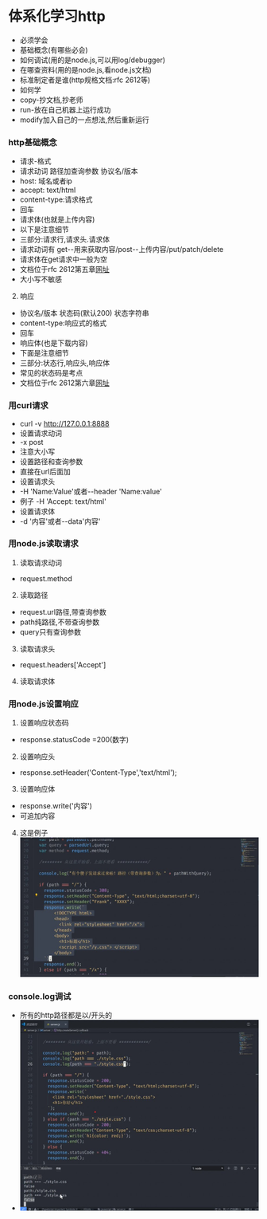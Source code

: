 # 体系化学习http
* 必须学会
* 基础概念(有哪些必会)
* 如何调试(用的是node.js,可以用log/debugger)
* 在哪查资料(用的是node.js,看node.js文档)
* 标准制定者是谁(http规格文档:rfc 2612等)
* 如何学
* copy-抄文档,抄老师
* run-放在自己机器上运行成功
* modify加入自己的一点想法,然后重新运行
### http基础概念
* 请求-格式
* 请求动词 路径加查询参数   协议名/版本
* host: 域名或者ip
* accept: text/html
* content-type:请求格式
* 回车
* 请求体(也就是上传内容)
* 以下是注意细节
* 三部分:请求行,请求头.请求体
* 请求动词有 get--用来获取内容/post--上传内容/put/patch/delete
* 请求体在get请求中一般为空
* 文档位于rfc 2612第五章[网址](https://www.w3.org/Protocols/rfc2616/rfc2616-sec5.html)
* 大小写不敏感

2. 响应
* 协议名/版本 状态码(默认200) 状态字符串
* content-type:响应式的格式
* 回车
* 响应体(也是下载内容)
* 下面是注意细节
* 三部分:状态行,响应头,响应体
* 常见的状态码是考点
* 文档位于rfc 2612第六章[网址](https://www.w3.org/Protocols/rfc2616/rfc2616-sec6.html)

### 用curl请求
* curl -v http://127.0.0.1:8888
* 设置请求动词
* -x post
* 注意大小写
* 设置路径和查询参数
* 直接在url后面加
* 设置请求头
* -H 'Name:Value'或者--header 
'Name:value'
* 例子 -H 'Accept: text/html'
* 设置请求体
* -d '内容'或者--data'内容'

### 用node.js读取请求
1. 读取请求动词
*  request.method
2. 读取路径
* request.url路径,带查询参数
* path纯路径,不带查询参数
* query只有查询参数
3. 读取请求头
* request.headers['Accept']
4. 读取请求体

### 用node.js设置响应
1. 设置响应状态码
* response.statusCode =200(数字)

2. 设置响应头
* response.setHeader('Content-Type','text/html');

3. 设置响应体
* response.write('内容')
* 可追加内容

4. 这是例子![案例](images/111.jpg)

### console.log调试
* 所有的http路径都是以/开头的
* ![图片](images/555.jpg)
